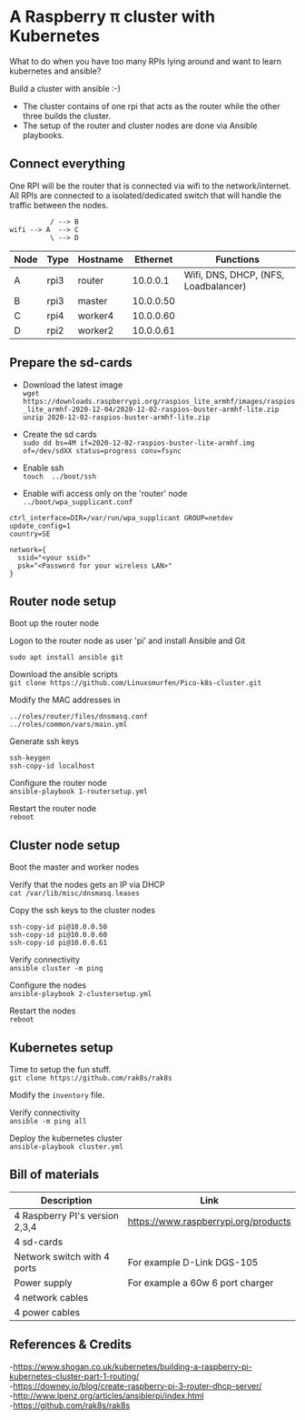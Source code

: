 # A Raspberry π cluster with Kubernetes
What to do when you have too many RPIs lying around and want to learn kubernetes and ansible?  
  
Build a cluster with ansible :-)

- The cluster contains of one rpi that acts as the router while the other three builds the cluster.  
- The setup of the router and cluster nodes are done via Ansible playbooks.  


## Connect everything
One RPI will be the router that is connected via wifi to the network/internet.   
All RPIs are connected to a isolated/dedicated switch that will handle the traffic between the nodes.    
```
          / --> B
wifi --> A  --> C
          \ --> D
```
| Node | Type | Hostname | Ethernet | Functions
| --- | --- | --- | --- | --- |
| A | rpi3 | router | 10.0.0.1 | Wifi, DNS, DHCP, (NFS, Loadbalancer) | 
| B | rpi3 | master | 10.0.0.50 | |
| C | rpi4 | worker4 | 10.0.0.60 | |
| D | rpi2 | worker2 | 10.0.0.61 | |


## Prepare the sd-cards
- Download the latest image  
``` wget https://downloads.raspberrypi.org/raspios_lite_armhf/images/raspios_lite_armhf-2020-12-04/2020-12-02-raspios-buster-armhf-lite.zip  ```  
``` unzip 2020-12-02-raspios-buster-armhf-lite.zip ```

- Create the sd cards  
``` sudo dd bs=4M if=2020-12-02-raspios-buster-lite-armhf.img of=/dev/sdXX status=progress conv=fsync ```

- Enable ssh  
``` touch  ../boot/ssh ```
   
- Enable wifi access only on the 'router' node  
``` ../boot/wpa_supplicant.conf ```  

```
ctrl_interface=DIR=/var/run/wpa_supplicant GROUP=netdev
update_config=1
country=SE

network={
  ssid="<your ssid>"
  psk="<Password for your wireless LAN>"
}
```
   
## Router node setup

Boot up the router node  

Logon to the router node as user 'pi' and install Ansible and Git
```
sudo apt install ansible git  
``` 

Download the ansible scripts  
``` git clone https://github.com/Linuxsmurfen/Pico-k8s-cluster.git  ``` 
  
Modify the MAC addresses in
```
../roles/router/files/dnsmasq.conf  
../roles/common/vars/main.yml  
```

Generate ssh keys
```
ssh-keygen  
ssh-copy-id localhost  
```

Configure the router node   
```ansible-playbook 1-routersetup.yml```

Restart the router node  
```reboot```


## Cluster node setup  
Boot the master and worker nodes  

Verify that the nodes gets an IP via DHCP  
```cat /var/lib/misc/dnsmasq.leases```

Copy the ssh keys to the cluster nodes  
```
ssh-copy-id pi@10.0.0.50
ssh-copy-id pi@10.0.0.60
ssh-copy-id pi@10.0.0.61
```  

Verify connectivity  
```ansible cluster -m ping```

Configure the nodes  
```ansible-playbook 2-clustersetup.yml``` 

Restart the nodes  
```reboot```

## Kubernetes setup
Time to setup the fun stuff.  
```git clone https://github.com/rak8s/rak8s```  

Modify the ```inventory``` file.  

Verify connectivity  
```ansible -m ping all```

Deploy the kubernetes cluster  
```ansible-playbook cluster.yml```


## Bill of materials

| Description | Link |
| --- | --- |
| 4 Raspberry PI's version 2,3,4 | https://www.raspberrypi.org/products |
| 4 sd-cards | |
| Network switch with 4 ports | For example D-Link DGS-105 |
| Power supply | For example a 60w 6 port charger |
| 4 network cables | |
| 4 power cables | |


## References & Credits
-https://www.shogan.co.uk/kubernetes/building-a-raspberry-pi-kubernetes-cluster-part-1-routing/  
-https://downey.io/blog/create-raspberry-pi-3-router-dhcp-server/  
-http://www.lpenz.org/articles/ansiblerpi/index.html  
-https://github.com/rak8s/rak8s  
